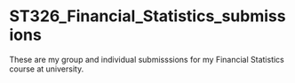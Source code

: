 # ST326_Financial_Statistics_submissions
These are my group and individual submisssions for my Financial Statistics course at university. 
